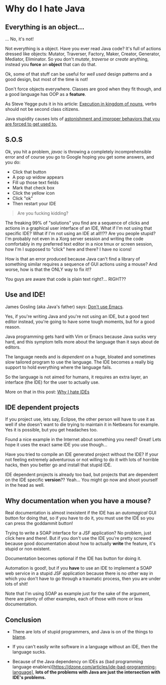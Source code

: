 # Why do I hate Java


## Everything is an object...

... No, it's not!


Not everything is a object. Have you ever read Java code? It's full of actions
dressed like objects: Mutator, Traverser, Factory, Maker, Creator, Generator,
Mediator, Eliminator. So you don't *mutate*, *traverse* or *create* anything,
instead you **force** an **object** that can do that.

Ok, some of that stuff can be useful for *well used* design patterns and a good
design, but most of the time is not!

Don't force objects everywhere. Classes are good when they fit though, and a
good language has OOP as a **feature**.

As Steve Yegge puts it in his article: [Execution in kingdom of nouns](
http://steve-yegge.blogspot.com/2006/03/execution-in-kingdom-of-nouns.html),
verbs should not be second class citizens.

Java stupidity causes lots of [astonishment and improper behaviors that you are
forced to get used to.]( http://www.j-paine.org/objects/objects/objects.html)


## S.O.S

Ok, you hit a problem, *javac* is throwing a completely incomprehensible error
and of course you go to Google hoping you get some answers, and you do:

- Click that button
- A pop up widow appears
- Fill up those text fields
- Mark that check box
- Click the yellow icon
- Click "ok"
- Then restart your IDE

> Are you fucking kidding?


The freaking 99% of "solutions" you find are a sequence of clicks and actions in
a graphical user interface of an IDE, What if I'm not using that specific IDE?
What if I'm not using an IDE at all!!?? Are you people stupid? I'm probably not
even in a Xorg server session and writing the code comfortably in my preferred
text editor in a nice tmux or screen session, how I'm I supposed to "click" here
and there? I have no icons!

How is that an error produced because Java can't find a library of something
similar requires a sequence of GUI actions using a mouse? And worse, how is
that the ONLY way to fix it!?

You guys are aware that code is plain text right?... RIGHT??


## Use and IDE!

James Gosling (aka Java's father) says: [Don't use
Emacs](http://www.computerworld.com.au/article/207799/don_t_use_emacs_says_java_father/).

Yes, if you're writing Java and you're not using an IDE, but a good text editor
instead, you're going to have some tough moments, but for a good reason.

Java programming gets hard with Vim or Emacs because Java sucks very hard, and
this symptom tells more about the language than it says about de editors.

The language needs and is *dependent* on a huge, bloated and sometimes slow
tailored program to use the language. The IDE becomes a really big support to
hold everything where the language fails.

So the language is not aimed for humans, it requires an extra layer, an
interface (the IDE) for the user to actually use.

More on that in this post: [Why I hate
IDEs](http://silly-bytes.blogspot.com/2016/03/why-do-i-hate-ides.html)


## IDE dependent projects

If you project use, lets say, Eclipse, the other person will have to use it as
well if she doesn't want to die trying to maintain it in Netbeans for example.
Yes it is possible, but you get headaches too.

Found a nice example in the Internet about something you need? Great! Lets hope
it uses the exact same IDE you use though...

Have you tried to compile an IDE generated project without the IDE? If your not
feeling extremely adventurous or not willing to do it with lots of horrible
hacks, then you better go and install that stupid IDE.

IDE dependent projects is already too bad, but projects that are dependent on
the IDE specific **version**?? Yeah... You might go now and shoot yourself in
the head as well.


## Why documentation when you have a mouse?

Real documentation is almost inexistent if the IDE has an *automagical* GUI
button for doing that, so if you have to do it, you must use the IDE so you can
press the goddammit button!

Trying to write a SOAP interface for a JSF application? No problem, just click
here and there!. But if you don't use the IDE you're pretty screwed because good
documentation about how to actually **write** the feature, it's stupid or non
existent.

Documentation becomes optional if the IDE has button for doing it.

Automation is good!, but if you **have** to use an IDE to implement a SOAP web
service in a stupid JSF application because there is no other way in which you
don't have to go through a traumatic process, then you are under lots of shit!

Note that I'm using SOAP as example just for the sake of the argument, there are
plenty of other examples, each of those with more or less documentation.


## Conclusion

- There are lots of stupid programmers, and Java is on of the things to
[blame](http://www.joelonsoftware.com/articles/ThePerilsofJavaSchools.html).

- If you can't easily write software in a language without an IDE, then the
language sucks.

- Because of the Java dependency on IDEs as (bad programming language
  enablers)[https://dzone.com/articles/ide-bad-programming-language], **lots of
  the problems with Java are just the intersection with IDE's problems.**

